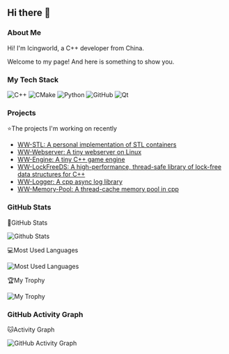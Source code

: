 ## Hi there 👋

### About Me

Hi! I'm Icingworld, a C++ developer from China.

Welcome to my page! And here is something to show you.

### My Tech Stack

![C++](https://img.shields.io/badge/-C++-00599C?style=flat-square&logo=c%2B%2B&logoColor=white)
![CMake](https://img.shields.io/badge/-CMake-064F8C?style=flat-square&logo=cmake&logoColor=white)
![Python](https://img.shields.io/badge/-Python-1E90FF?style=flat-square&logo=python&logoColor=white)
![GitHub](https://img.shields.io/badge/-GitHub-181717?style=flat-square&logo=github&logoColor=white)
![Qt](https://img.shields.io/badge/-Qt-00CD66?style=flat-square&logo=qt&logoColor=white)

### Projects

:star:The projects I'm working on recently

+ [WW-STL: A personal implementation of STL containers](https://github.com/Icingworld/WW-STL)
+ [WW-Webserver: A tiny webserver on Linux](https://github.com/Icingworld/WebServer)
+ [WW-Engine: A tiny C++ game engine](https://github.com/Icingworld/WW-Engine)
+ [WW-LockFreeDS: A high-performance, thread-safe library of lock-free data structures for C++](https://github.com/Icingworld/WW-LockFreeDS)
+ [WW-Logger: A cpp async log library](https://github.com/Icingworld/WW-Logger)
+ [WW-Memory-Pool: A thread-cache memory pool in cpp](https://github.com/Icingworld/WW-Memory-Pool/)

### GitHub Stats

:memo:GitHub Stats

![Github Stats](https://github-readme-stats.vercel.app/api?username=Icingworld&show_icons=true&rank_icon=github)

:computer:Most Used Languages

![Most Used Languages](https://github-readme-stats.vercel.app/api/top-langs/?username=Icingworld&hide=javascript,css,html&layout=compact)

:trophy:My Trophy

![My Trophy](https://github-profile-trophy.vercel.app/?username=Icingworld&no-frame=false&no-bg=false&margin-w=4)

### GitHub Activity Graph

:cat:Activity Graph

![GitHub Activity Graph](https://github-readme-activity-graph.vercel.app/graph?username=Icingworld&theme=github)


